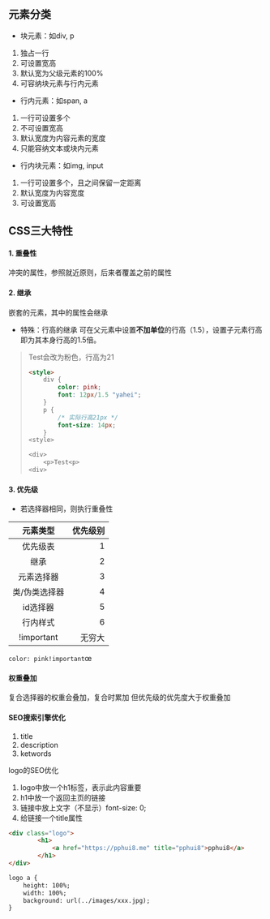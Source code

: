 ## 元素分类
- 块元素：如div, p
1. 独占一行
2. 可设置宽高  
3. 默认宽为父级元素的100%
4. 可容纳块元素与行内元素

- 行内元素：如span, a
1. 一行可设置多个
2. 不可设置宽高  
3. 默认宽度为内容元素的宽度
4. 只能容纳文本或块内元素

- 行内块元素：如img, input
1. 一行可设置多个，且之间保留一定距离
2. 默认宽度为内容宽度
3. 可设置宽高

## CSS三大特性
#### 1. 重叠性
冲突的属性，参照就近原则，后来者覆盖之前的属性
#### 2. 继承
嵌套的元素，其中的属性会继承
- 特殊：行高的继承
可在父元素中设置**不加单位**的行高（1.5），设置子元素行高即为其本身行高的1.5倍。
> Test会改为粉色，行高为21
> ```html
> <style>
>     div {
>         color: pink;
>         font: 12px/1.5 "yahei";
>     }
>     p {
>         /* 实际行高21px */
>         font-size: 14px;
>     }
> <style>
> 
> <div>
>     <p>Test<p>
> <div>
> ```
#### 3. 优先级
- 若选择器相同，则执行重叠性  

| 元素类型 | 优先级别 |
| :----: | ----: |
| 优先级表 | 1 | 
| 继承 | 2 | 
| 元素选择器 | 3 | 
| 类/伪类选择器 | 4 | 
| id选择器 | 5 | 
| 行内样式 | 6 | 
| !important | 无穷大 |
```color: pink!important```œ

#### 权重叠加
复合选择器的权重会叠加，复合时累加
但优先级的优先度大于权重叠加

#### SEO搜索引擎优化
1. title
2. description
3. ketwords

logo的SEO优化
1. logo中放一个h1标签，表示此内容重要
2. h1中放一个返回主页的链接
3. 链接中放上文字（不显示）font-size: 0;
4. 给链接一个title属性
```html
<div class="logo">
        <h1>
            <a href="https://pphui8.me" title="pphui8">pphui8</a>
        </h1>
</div>

logo a {
    height: 100%;
    width: 100%;
    background: url(../images/xxx.jpg);
}
```